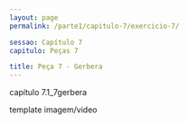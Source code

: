 ```yaml
---
layout: page
permalink: /parte1/capitulo-7/exercicio-7/

sessao: Capítulo 7
capitulo: Peças 7

title: Peça 7 - Gerbera
---
```


capítulo 7.1_7gerbera

template imagem/video
